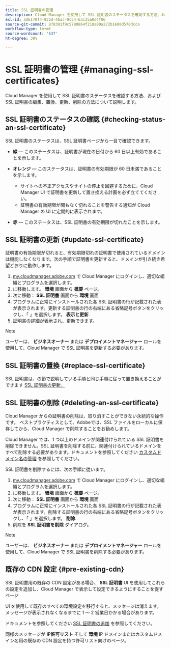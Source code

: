 ```yaml
---
title: SSL 証明書の管理
description: Cloud Manager を使用して SSL 証明書のステータスを確認する方法、および SSL 証明書の編集、置換、更新、削除の方法について説明します。
exl-id: ad6170f4-93bd-4bac-9c54-63c35a0d4f06
source-git-commit: 878381f9c5780864f218a00a272b1600d578dcca
workflow-type: tm+mt
source-wordcount: '637'
ht-degree: 30%

---
```


# SSL 証明書の管理 {#managing-ssl-certificates}

Cloud Manager を使用して SSL 証明書のステータスを確認する方法、および SSL 証明書の編集、置換、更新、削除の方法について説明します。

## SSL 証明書のステータスの確認 {#checking-status-an-ssl-certificate}

SSL 証明書のステータスは、SSL 証明書ページから一目で確認できます。

* **緑**  — このステータスは、証明書が現在の日付から 60 日以上有効であることを示します。

* **オレンジ**  — このステータスは、証明書の有効期限が 60 日未満であることを示します。
   * サイトへの不正アクセスやサイトの停止を回避するために、Cloud Manager UI で証明書を更新して置き換える計画を必ず立ててください。
   * 証明書の有効期限が間もなく切れることを警告する通知が Cloud Manager の UI に定期的に表示されます。

* **赤**  — このステータスは、SSL 証明書の有効期限が切れたことを示します。

## SSL 証明書の更新 {#update-ssl-certificate}

証明書の有効期限が切れると、有効期限切れの証明書で使用されているドメインは機能しなくなります。次の手順で証明書を更新すると、ドメインが引き続き希望どおりに動作します。

1. [my.cloudmanager.adobe.com](https://my.cloudmanager.adobe.com/) で Cloud Manager にログインし、適切な組織とプログラムを選択します。
1. に移動します。 **環境** 画面から **概要** ページ。
1. 次に移動： **SSL 証明書** 画面から **環境** 画面
1. プログラムに正常にインストールされた各 SSL 証明書の行が記載された表が表示されます。更新する証明書の行の右端にある省略記号ボタンをクリックし、「 」を選択します。 **表示と更新**.
1. 証明書の詳細が表示され、更新できます。

>[!NOTE]
>
>ユーザーは、 **ビジネスオーナー** または **デプロイメントマネージャー** ロールを使用して、Cloud Manager で SSL 証明書を更新する必要があります。

## SSL 証明書の置換 {#replace-ssl-certificate}

SSL 証明書は、の節で説明している手順と同じ手順に従って置き換えることができます [SSL 証明書の更新。](#update-ssl-certificate)

## SSL 証明書の削除 {#deleting-an-ssl-certificate}

Cloud Manager からの証明書の削除は、取り消すことができない永続的な操作です。 ベストプラクティスとして、Adobeでは、SSL ファイルをローカルに保存してから、Cloud Manager で削除することをお勧めします。

Cloud Manager では、1 つ以上のドメインが関連付けられている SSL 証明書を削除できません。SSL 証明書を削除する前に、関連付けられているドメインをすべて削除する必要があります。ドキュメントを参照してください [カスタムドメイン名の管理](/help/implementing/cloud-manager/custom-domain-names/managing-custom-domain-names.md) を参照してください。

SSL 証明書を削除するには、次の手順に従います。

1. [my.cloudmanager.adobe.com](https://my.cloudmanager.adobe.com/) で Cloud Manager にログインし、適切な組織とプログラムを選択します。
1. に移動します。 **環境** 画面から **概要** ページ。
1. 次に移動： **SSL 証明書** 画面から **環境** 画面
1. プログラムに正常にインストールされた各 SSL 証明書の行が記載された表が表示されます。削除する証明書の行の右端にある省略記号ボタンをクリックし、「 」を選択します。 **削除**.
1. 削除を **SSL 証明書を削除** ダイアログ。

>[!NOTE]
>
>ユーザーは、 **ビジネスオーナー** または **デプロイメントマネージャー** ロールを使用して、Cloud Manager で SSL 証明書を削除する必要があります。

## 既存の CDN 設定 {#pre-existing-cdn}

SSL 証明書用の既存の CDN 設定がある場合、 **SSL 証明書** UI を使用してこれらの設定を追加し、Cloud Manager で表示して設定できるようにすることを促すページ

UI を使用して既存のすべての環境設定を移行すると、メッセージは消えます。 メッセージが表示されなくなるまでに 1 ～ 2 営業日かかる場合があります。

ドキュメントを参照してください [SSL 証明書の追加](/help/implementing/cloud-manager/managing-ssl-certifications/add-ssl-certificate.md) を参照してください。

同様のメッセージが **IP許可リスト** そして **環境** IP ドメインまたはカスタムドメイン名用の既存の CDN 設定を持つ許可リスト向けのページ。
